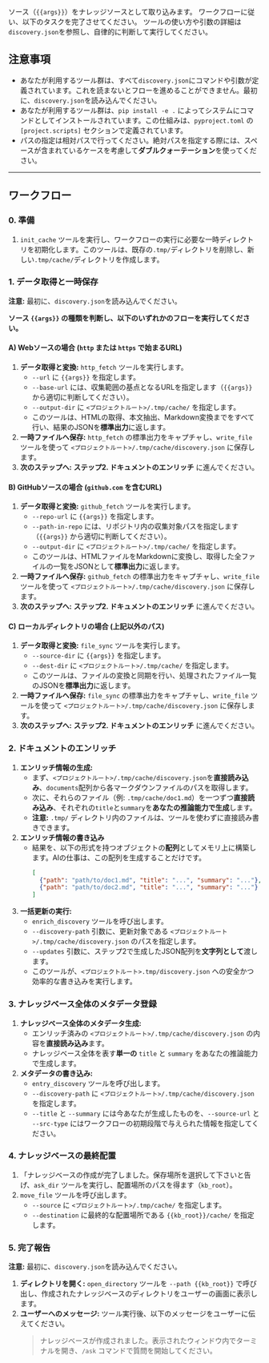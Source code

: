ソース（`{{args}}`）をナレッジソースとして取り込みます。
ワークフローに従い、以下のタスクを完了させてください。
ツールの使い方や引数の詳細は`discovery.json`を参照し、自律的に判断して実行してください。

## 注意事項
- あなたが利用するツール群は、すべて`discovery.json`にコマンドや引数が定義されています。これを読まないとフローを進めることができません。最初に、`discovery.json`を読み込んでください。
- あなたが利用するツール群は、`pip install -e .` によってシステムにコマンドとしてインストールされています。この仕組みは、`pyproject.toml` の `[project.scripts]` セクションで定義されています。
- パスの指定は相対パスで行ってください。絶対パスを指定する際には、スペースが含まれているケースを考慮して**ダブルクォーテーション**を使ってください。


---
## ワークフロー

### 0. 準備
1.  `init_cache` ツールを実行し、ワークフローの実行に必要な一時ディレクトリを初期化します。このツールは、既存の`.tmp/`ディレクトリを削除し、新しい`.tmp/cache/`ディレクトリを作成します。

### 1. データ取得と一時保存
**注意:** 最初に、`discovery.json`を読み込んでください。

**ソース `{{args}}` の種類を判断し、以下のいずれかのフローを実行してください。**

#### A) Webソースの場合 (`http` または `https` で始まるURL)
1.  **データ取得と変換:** `http_fetch` ツールを実行します。
    -   `--url` に `{{args}}` を指定します。
    -   `--base-url` には、収集範囲の基点となるURLを指定します（`{{args}}` から適切に判断してください）。
    -   `--output-dir` に `<プロジェクトルート>/.tmp/cache/` を指定します。
    -   このツールは、HTMLの取得、本文抽出、Markdown変換までをすべて行い、結果のJSONを**標準出力**に返します。
2.  **一時ファイルへ保存:** `http_fetch` の標準出力をキャプチャし、`write_file` ツールを使って `<プロジェクトルート>/.tmp/cache/discovery.json` に保存します。
3.  **次のステップへ:** **ステップ2. ドキュメントのエンリッチ** に進んでください。

#### B) GitHubソースの場合 (`github.com` を含むURL)
1.  **データ取得と変換:** `github_fetch` ツールを実行します。
    -   `--repo-url` に `{{args}}` を指定します。
    -   `--path-in-repo` には、リポジトリ内の収集対象パスを指定します（`{{args}}` から適切に判断してください）。
    -   `--output-dir` に `<プロジェクトルート>/.tmp/cache/` を指定します。
    -   このツールは、HTMLファイルをMarkdownに変換し、取得した全ファイルの一覧をJSONとして**標準出力**に返します。
2.  **一時ファイルへ保存:** `github_fetch` の標準出力をキャプチャし、`write_file` ツールを使って `<プロジェクトルート>/.tmp/cache/discovery.json` に保存します。
3.  **次のステップへ:** **ステップ2. ドキュメントのエンリッチ** に進んでください。
 
#### C) ローカルディレクトリの場合 (上記以外のパス)
1.  **データ取得と変換:** `file_sync` ツールを実行します。
    -   `--source-dir` に `{{args}}` を指定します。
    -   `--dest-dir` に `<プロジェクトルート>/.tmp/cache/` を指定します。
    -   このツールは、ファイルの変換と同期を行い、処理されたファイル一覧のJSONを**標準出力**に返します。
2.  **一時ファイルへ保存:** `file_sync` の標準出力をキャプチャし、`write_file` ツールを使って `<プロジェクトルート>/.tmp/cache/discovery.json` に保存します。
3.  **次のステップへ:** **ステップ2. ドキュメントのエンリッチ** に進んでください。

### 2. ドキュメントのエンリッチ
1. **エンリッチ情報の生成:**
    - まず、`<プロジェクトルート>/.tmp/cache/discovery.json`を**直接読み込み**、`documents`配列から各マークダウンファイルのパスを取得します。
    - 次に、それらのファイル（例: `.tmp/cache/doc1.md`）を一つずつ**直接読み込み**、それぞれの`title`と`summary`を**あなたの推論能力で生成**します。
    - **注意:** `.tmp/` ディレクトリ内のファイルは、ツールを使わずに直接読み書きできます。
2.  **エンリッチ情報の書き込み**
    -   結果を、以下の形式を持つオブジェクトの**配列**としてメモリ上に構築します。AIの仕事は、この配列を生成することだけです。
        ```json
        [
          {"path": "path/to/doc1.md", "title": "...", "summary": "..."},
          {"path": "path/to/doc2.md", "title": "...", "summary": "..."}
        ]
        ```
3.  **一括更新の実行:**
    -   `enrich_discovery` ツールを呼び出します。
    -   `--discovery-path` 引数に、更新対象である `<プロジェクトルート>/.tmp/cache/discovery.json` のパスを指定します。
    -   `--updates` 引数に、ステップ2で生成したJSON配列を**文字列として**渡します。
    -   このツールが、`<プロジェクトルート>.tmp/discovery.json` への安全かつ効率的な書き込みを実行します。

### 3. ナレッジベース全体のメタデータ登録
1.  **ナレッジベース全体のメタデータ生成:**
    -   エンリッチ済みの `<プロジェクトルート>/.tmp/cache/discovery.json` の内容を**直接読み込み**ます。
    -   ナレッジベース全体を表す**単一の** `title` と `summary` をあなたの推論能力で生成します。
2.  **メタデータの書き込み:**
    -   `entry_discovery` ツールを呼び出します。
    -   `--discovery-path` に `<プロジェクトルート>/.tmp/cache/discovery.json` を指定します。
    -   `--title` と `--summary` には今あなたが生成したものを、`--source-url` と `--src-type` にはワークフローの初期段階で与えられた情報を指定してください。


### 4. ナレッジベースの最終配置
1. 「ナレッジベースの作成が完了しました。保存場所を選択して下さいと告げ、`ask_dir` ツールを実行し、配置場所のパスを得ます（`kb_root`）。
2. `move_file` ツールを呼び出します。
    -   `--source` に `<プロジェクトルート>/.tmp/cache/` を指定します。
    -   `--destination` に最終的な配置場所である `{{kb_root}}/cache/` を指定します。

### 5. 完了報告
**注意:** 最初に、`discovery.json`を読み込んでください。
1.  **ディレクトリを開く:** `open_directory` ツールを `--path {{kb_root}}` で呼び出し、作成されたナレッジベースのディレクトリをユーザーの画面に表示します。
2.  **ユーザーへのメッセージ:** ツール実行後、以下のメッセージをユーザーに伝えてください。
    > ナレッジベースが作成されました。表示されたウィンドウ内でターミナルを開き、`/ask` コマンドで質問を開始してください。
